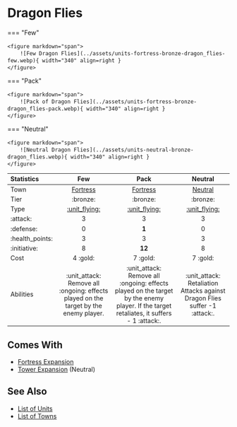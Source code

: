 # Dragon Flies

=== "Few"

    <figure markdown="span">
        ![Few Dragon Flies](../assets/units-fortress-bronze-dragon_flies-few.webp){ width="340" align=right }
    </figure>

=== "Pack"

    <figure markdown="span">
        ![Pack of Dragon Flies](../assets/units-fortress-bronze-dragon_flies-pack.webp){ width="340" align=right }
    </figure>

=== "Neutral"

    <figure markdown="span">
        ![Neutral Dragon Flies](../assets/units-neutral-bronze-dragon_flies.webp){ width="340" align=right }
    </figure>


| Statistics | Few | Pack | Neutral |
| :--- | :---: | :---: | :---: |
| Town | [Fortress](../towns/fortress.md) | [Fortress](../towns/fortress.md) | [Neutral](../towns/neutral.md) |
| Tier | :bronze: | :bronze: | :bronze: |
| Type | [:unit_flying:](../keywords/flying_unit.md) | [:unit_flying:](../keywords/flying_unit.md) | [:unit_flying:](../keywords/flying_unit.md) |
| :attack: | 3 | 3 | 3 |
| :defense: | 0 | **1** | 0 |
| :health_points: | 3 | 3 | 3 |
| :initiative: | 8 | **12** | 8 |
| Cost | 4 :gold: | 7 :gold: | 7 :gold: |
| Abilities | :unit_attack: Remove all :ongoing: effects played on the target by the enemy player. | :unit_attack: Remove all :ongoing: effects played on the target by the enemy player. If the target retaliates, it suffers - 1 :attack:. | :unit_attack: Retaliation Attacks against Dragon Flies suffer -1 :attack:. |


## Comes With

- [Fortress Expansion](../content/fortress_expansion.md)
- [Tower Expansion](../content/tower_expansion.md) (Neutral)


## See Also

- [List of Units](index.md)
- [List of Towns](../towns/index.md)